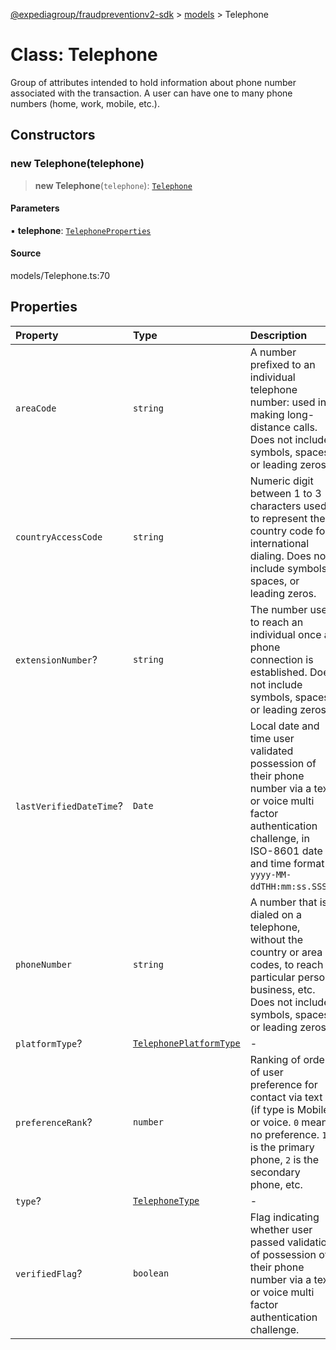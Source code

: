 [@expediagroup/fraudpreventionv2-sdk](../../index.md) > [models](../index.md) > Telephone

# Class: Telephone

Group of attributes intended to hold information about phone number associated with the transaction.  A user can have one to many phone numbers (home, work, mobile, etc.).

## Constructors

### new Telephone(telephone)

> **new Telephone**(`telephone`): [`Telephone`](Telephone.md)

#### Parameters

▪ **telephone**: [`TelephoneProperties`](../interfaces/TelephoneProperties.md)

#### Source

models/Telephone.ts:70

## Properties

| Property | Type | Description | Source |
| :------ | :------ | :------ | :------ |
| `areaCode` | `string` | A number prefixed to an individual telephone number: used in making long-distance calls.  Does not include symbols, spaces, or leading zeros. | models/Telephone.ts:43 |
| `countryAccessCode` | `string` | Numeric digit between 1 to 3 characters used to represent the country code for international dialing.  Does not include symbols, spaces, or leading zeros. | models/Telephone.ts:38 |
| `extensionNumber`? | `string` | The number used to reach an individual once a phone connection is established.  Does not include symbols, spaces, or leading zeros. | models/Telephone.ts:53 |
| `lastVerifiedDateTime`? | `Date` | Local date and time user validated possession of their phone number via a text or voice multi factor authentication challenge, in ISO-8601 date and time format `yyyy-MM-ddTHH:mm:ss.SSSZ`. | models/Telephone.ts:63 |
| `phoneNumber` | `string` | A number that is dialed on a telephone, without the country or area codes, to reach a particular person, business, etc.  Does not include symbols, spaces, or leading zeros. | models/Telephone.ts:48 |
| `platformType`? | [`TelephonePlatformType`](../type-aliases/TelephonePlatformType.md) | - | models/Telephone.ts:33 |
| `preferenceRank`? | `number` | Ranking of order of user preference for contact via text (if type is Mobile) or voice.  `0` means no preference.  `1` is the primary phone, `2` is the secondary phone, etc. | models/Telephone.ts:58 |
| `type`? | [`TelephoneType`](../type-aliases/TelephoneType.md) | - | models/Telephone.ts:31 |
| `verifiedFlag`? | `boolean` | Flag indicating whether user passed validation of possession of their phone number via a text or voice multi factor authentication challenge. | models/Telephone.ts:68 |
